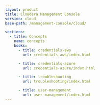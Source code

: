 ```yaml
---
layout: product
title: Cloudera Management Console
version: cloud
base-path: /management-console/cloud/

sections:
  - title: Concepts
    name: concepts
    books:
      - title: credentials-aws
        url: credentials-aws/index.html

      - title: credentials-azure
        url: credentials-azure/index.html

      - title: troubleshooting
        url: troubleshooting/index.html

      - title: user-management
        url: user-management/index.html
---
```

